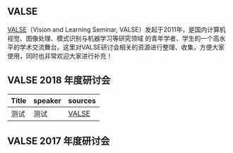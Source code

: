## VALSE

[VALSE](http://valser.org/)（Vision and Learning Seminar, VALSE）发起于2011年，是国内计算机视觉、图像处理、模式识别与机器学习等研究领域
的青年学者、学生的一个高水平的学术交流舞台。这里对VALSE研讨会相关的资源进行整理、收集，方便大家使用，同时也非常欢迎大家进行补充！

## VALSE 2018 年度研讨会

Title  | speaker | sources
------------- | ------------- | -------------
测试  | 测试 | [VALSE](http://valser.org/)

## VALSE 2017 年度研讨会
